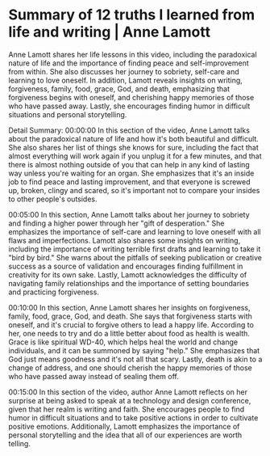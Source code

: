 # Summary of 12 truths I learned from life and writing | Anne Lamott

Anne Lamott shares her life lessons in this video, including the paradoxical nature of life and the importance of finding peace and self-improvement from within. She also discusses her journey to sobriety, self-care and learning to love oneself. In addition, Lamott reveals insights on writing, forgiveness, family, food, grace, God, and death, emphasizing that forgiveness begins with oneself, and cherishing happy memories of those who have passed away. Lastly, she encourages finding humor in difficult situations and personal storytelling.

Detail Summary: 
00:00:00
In this section of the video, Anne Lamott talks about the paradoxical nature of life and how it's both beautiful and difficult. She also shares her list of things she knows for sure, including the fact that almost everything will work again if you unplug it for a few minutes, and that there is almost nothing outside of you that can help in any kind of lasting way unless you're waiting for an organ. She emphasizes that it's an inside job to find peace and lasting improvement, and that everyone is screwed up, broken, clingy and scared, so it's important not to compare your insides to other people's outsides.

00:05:00
In this section, Anne Lamott talks about her journey to sobriety and finding a higher power through her "gift of desperation." She emphasizes the importance of self-care and learning to love oneself with all flaws and imperfections. Lamott also shares some insights on writing, including the importance of writing terrible first drafts and learning to take it "bird by bird." She warns about the pitfalls of seeking publication or creative success as a source of validation and encourages finding fulfillment in creativity for its own sake. Lastly, Lamott acknowledges the difficulty of navigating family relationships and the importance of setting boundaries and practicing forgiveness.

00:10:00
In this section, Anne Lamott shares her insights on forgiveness, family, food, grace, God, and death. She says that forgiveness starts with oneself, and it's crucial to forgive others to lead a happy life. According to her, one needs to try and do a little better about food as health is wealth. Grace is like spiritual WD-40, which helps heal the world and change individuals, and it can be summoned by saying "help." She emphasizes that God just means goodness and it's not all that scary. Lastly, death is akin to a change of address, and one should cherish the happy memories of those who have passed away instead of sealing them off.

00:15:00
In this section of the video, author Anne Lamott reflects on her surprise at being asked to speak at a technology and design conference, given that her realm is writing and faith. She encourages people to find humor in difficult situations and to take positive actions in order to cultivate positive emotions. Additionally, Lamott emphasizes the importance of personal storytelling and the idea that all of our experiences are worth telling.

